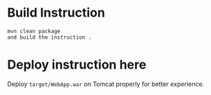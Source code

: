 
#
# Build Instruction


```
mvn clean package
and build the instruction .
```

# Deploy instruction here

Deploy ```target/WebApp.war``` on Tomcat properly for better experience.

